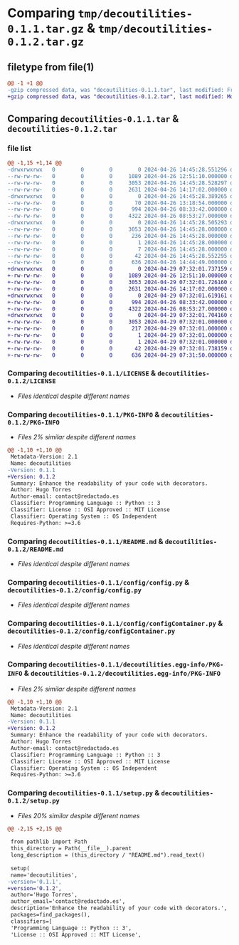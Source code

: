 # Comparing `tmp/decoutilities-0.1.1.tar.gz` & `tmp/decoutilities-0.1.2.tar.gz`

## filetype from file(1)

```diff
@@ -1 +1 @@
-gzip compressed data, was "decoutilities-0.1.1.tar", last modified: Fri Apr 26 14:45:28 2024, max compression
+gzip compressed data, was "decoutilities-0.1.2.tar", last modified: Mon Apr 29 07:32:01 2024, max compression
```

## Comparing `decoutilities-0.1.1.tar` & `decoutilities-0.1.2.tar`

### file list

```diff
@@ -1,15 +1,14 @@
-drwxrwxrwx   0        0        0        0 2024-04-26 14:45:28.551296 decoutilities-0.1.1/
--rw-rw-rw-   0        0        0     1089 2024-04-26 12:51:10.000000 decoutilities-0.1.1/LICENSE
--rw-rw-rw-   0        0        0     3053 2024-04-26 14:45:28.528297 decoutilities-0.1.1/PKG-INFO
--rw-rw-rw-   0        0        0     2631 2024-04-26 14:17:02.000000 decoutilities-0.1.1/README.md
-drwxrwxrwx   0        0        0        0 2024-04-26 14:45:28.389265 decoutilities-0.1.1/config/
--rw-rw-rw-   0        0        0       70 2024-04-26 13:18:54.000000 decoutilities-0.1.1/config/__init__.py
--rw-rw-rw-   0        0        0      994 2024-04-26 08:33:42.000000 decoutilities-0.1.1/config/config.py
--rw-rw-rw-   0        0        0     4322 2024-04-26 08:53:27.000000 decoutilities-0.1.1/config/configContainer.py
-drwxrwxrwx   0        0        0        0 2024-04-26 14:45:28.505293 decoutilities-0.1.1/decoutilities.egg-info/
--rw-rw-rw-   0        0        0     3053 2024-04-26 14:45:28.000000 decoutilities-0.1.1/decoutilities.egg-info/PKG-INFO
--rw-rw-rw-   0        0        0      236 2024-04-26 14:45:28.000000 decoutilities-0.1.1/decoutilities.egg-info/SOURCES.txt
--rw-rw-rw-   0        0        0        1 2024-04-26 14:45:28.000000 decoutilities-0.1.1/decoutilities.egg-info/dependency_links.txt
--rw-rw-rw-   0        0        0        7 2024-04-26 14:45:28.000000 decoutilities-0.1.1/decoutilities.egg-info/top_level.txt
--rw-rw-rw-   0        0        0       42 2024-04-26 14:45:28.552295 decoutilities-0.1.1/setup.cfg
--rw-rw-rw-   0        0        0      636 2024-04-26 14:44:49.000000 decoutilities-0.1.1/setup.py
+drwxrwxrwx   0        0        0        0 2024-04-29 07:32:01.737159 decoutilities-0.1.2/
+-rw-rw-rw-   0        0        0     1089 2024-04-26 12:51:10.000000 decoutilities-0.1.2/LICENSE
+-rw-rw-rw-   0        0        0     3053 2024-04-29 07:32:01.726160 decoutilities-0.1.2/PKG-INFO
+-rw-rw-rw-   0        0        0     2631 2024-04-26 14:17:02.000000 decoutilities-0.1.2/README.md
+drwxrwxrwx   0        0        0        0 2024-04-29 07:32:01.619161 decoutilities-0.1.2/config/
+-rw-rw-rw-   0        0        0      994 2024-04-26 08:33:42.000000 decoutilities-0.1.2/config/config.py
+-rw-rw-rw-   0        0        0     4322 2024-04-26 08:53:27.000000 decoutilities-0.1.2/config/configContainer.py
+drwxrwxrwx   0        0        0        0 2024-04-29 07:32:01.704160 decoutilities-0.1.2/decoutilities.egg-info/
+-rw-rw-rw-   0        0        0     3053 2024-04-29 07:32:01.000000 decoutilities-0.1.2/decoutilities.egg-info/PKG-INFO
+-rw-rw-rw-   0        0        0      217 2024-04-29 07:32:01.000000 decoutilities-0.1.2/decoutilities.egg-info/SOURCES.txt
+-rw-rw-rw-   0        0        0        1 2024-04-29 07:32:01.000000 decoutilities-0.1.2/decoutilities.egg-info/dependency_links.txt
+-rw-rw-rw-   0        0        0        1 2024-04-29 07:32:01.000000 decoutilities-0.1.2/decoutilities.egg-info/top_level.txt
+-rw-rw-rw-   0        0        0       42 2024-04-29 07:32:01.738159 decoutilities-0.1.2/setup.cfg
+-rw-rw-rw-   0        0        0      636 2024-04-29 07:31:50.000000 decoutilities-0.1.2/setup.py
```

### Comparing `decoutilities-0.1.1/LICENSE` & `decoutilities-0.1.2/LICENSE`

 * *Files identical despite different names*

### Comparing `decoutilities-0.1.1/PKG-INFO` & `decoutilities-0.1.2/PKG-INFO`

 * *Files 2% similar despite different names*

```diff
@@ -1,10 +1,10 @@
 Metadata-Version: 2.1
 Name: decoutilities
-Version: 0.1.1
+Version: 0.1.2
 Summary: Enhance the readability of your code with decorators.
 Author: Hugo Torres
 Author-email: contact@redactado.es
 Classifier: Programming Language :: Python :: 3
 Classifier: License :: OSI Approved :: MIT License
 Classifier: Operating System :: OS Independent
 Requires-Python: >=3.6
```

### Comparing `decoutilities-0.1.1/README.md` & `decoutilities-0.1.2/README.md`

 * *Files identical despite different names*

### Comparing `decoutilities-0.1.1/config/config.py` & `decoutilities-0.1.2/config/config.py`

 * *Files identical despite different names*

### Comparing `decoutilities-0.1.1/config/configContainer.py` & `decoutilities-0.1.2/config/configContainer.py`

 * *Files identical despite different names*

### Comparing `decoutilities-0.1.1/decoutilities.egg-info/PKG-INFO` & `decoutilities-0.1.2/decoutilities.egg-info/PKG-INFO`

 * *Files 2% similar despite different names*

```diff
@@ -1,10 +1,10 @@
 Metadata-Version: 2.1
 Name: decoutilities
-Version: 0.1.1
+Version: 0.1.2
 Summary: Enhance the readability of your code with decorators.
 Author: Hugo Torres
 Author-email: contact@redactado.es
 Classifier: Programming Language :: Python :: 3
 Classifier: License :: OSI Approved :: MIT License
 Classifier: Operating System :: OS Independent
 Requires-Python: >=3.6
```

### Comparing `decoutilities-0.1.1/setup.py` & `decoutilities-0.1.2/setup.py`

 * *Files 20% similar despite different names*

```diff
@@ -2,15 +2,15 @@
 
 from pathlib import Path
 this_directory = Path(__file__).parent
 long_description = (this_directory / "README.md").read_text()
 
 setup(
 name='decoutilities',
-version='0.1.1',
+version='0.1.2',
 author='Hugo Torres',
 author_email='contact@redactado.es',
 description='Enhance the readability of your code with decorators.',
 packages=find_packages(),
 classifiers=[
 'Programming Language :: Python :: 3',
 'License :: OSI Approved :: MIT License',
```


